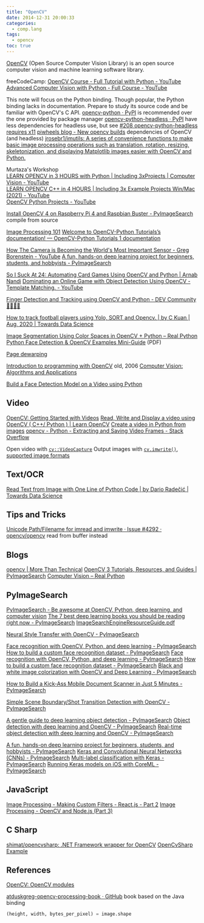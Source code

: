 ```yaml
---
title: "OpenCV"
date: 2014-12-31 20:00:33
categories:
  - comp.lang
tags:
  - opencv
toc: true
---
```


[OpenCV](http://opencv.org/) (Open Source Computer Vision Library) is an open source computer vision and machine learning software library.

freeCodeCamp:
[OpenCV Course - Full Tutorial with Python - YouTube](https://www.youtube.com/watch?v=oXlwWbU8l2o)
[Advanced Computer Vision with Python - Full Course - YouTube](https://www.youtube.com/watch?v=01sAkU_NvOY)

This note will focus on the Python binding. Though popular, the Python binding lacks in documentation. Prepare to study its source code and be familiar with OpenCV's C API.
[opencv-python · PyPI](https://pypi.org/project/opencv-python/) is recommended over the one provided by package manager
[opencv-python-headless · PyPI](https://pypi.org/project/opencv-python-headless/) have less dependencies for headless use, but see [#208 opencv-python-headless requires x11](https://github.com/skvark/opencv-python/issues/208)
[piwheels blog - New opencv builds](https://blog.piwheels.org/new-opencv-builds/) dependencies of OpenCV (and headless)
[jrosebr1/imutils: A series of convenience functions to make basic image processing operations such as translation, rotation, resizing, skeletonization, and displaying Matplotlib images easier with OpenCV and Python.](https://github.com/jrosebr1/imutils)

Murtaza's Workshop  
[LEARN OPENCV in 3 HOURS with Python | Including 3xProjects | Computer Vision - YouTube](https://www.youtube.com/watch?v=WQeoO7MI0Bs)  
[LEARN OPENCV C++ in 4 HOURS | Including 3x Example Projects Win/Mac (2021) - YouTube](https://www.youtube.com/watch?v=2FYm3GOonhk)  
[OpenCV Python Projects - YouTube](https://www.youtube.com/playlist?list=PLMoSUbG1Q_r8jFS04rot-3NzidnV54Z2q)

[Install OpenCV 4 on Raspberry Pi 4 and Raspbian Buster - PyImageSearch](https://www.pyimagesearch.com/2019/09/16/install-opencv-4-on-raspberry-pi-4-and-raspbian-buster/) compile from source

[Image Processing 101](https://codewords.recurse.com/issues/six/image-processing-101)
[Welcome to OpenCV-Python Tutorials’s documentation! — OpenCV-Python Tutorials 1 documentation](https://opencv-python-tutroals.readthedocs.io/en/latest/)

<!-- more -->

[How The Camera is Becoming the World's Most Important Sensor - Greg Borenstein - YouTube](https://www.youtube.com/watch?v=QLvoCiO5DqU)
[A fun, hands-on deep learning project for beginners, students, and hobbyists - PyImageSearch](https://www.pyimagesearch.com/2018/04/30/a-fun-hands-on-deep-learning-project-for-beginners-students-and-hobbyists/)

[So I Suck At 24: Automating Card Games Using OpenCV and Python | Arnab Nandi](http://arnab.org/blog/so-i-suck-24-automating-card-games-using-opencv-and-python)
[Dominating an Online Game with Object Detection Using OpenCV - Template Matching. - YouTube](https://www.youtube.com/watch?v=vXqKniVe6P8)

[Finger Detection and Tracking using OpenCV and Python - DEV Community 👩‍💻👨‍💻](https://dev.to/amarlearning/finger-detection-and-tracking-using-opencv-and-python-586m)

[How to track football players using Yolo, SORT and Opencv. | by C Kuan | Aug, 2020 | Towards Data Science](https://towardsdatascience.com/how-to-track-football-players-using-yolo-sort-and-opencv-6c58f71120b8)

[Image Segmentation Using Color Spaces in OpenCV + Python – Real Python](https://realpython.com/python-opencv-color-spaces/)
[Python Face Detection & OpenCV Examples Mini-Guide](https://static.realpython.com/guides/python-opencv-examples.pdf) (PDF)

[Page dewarping](https://mzucker.github.io/2016/08/15/page-dewarping.html)

[Introduction to programming with OpenCV](http://www.cs.iit.edu/~agam/cs512/lect-notes/opencv-intro/) old, 2006
[Computer Vision: Algorithms and Applications](http://szeliski.org/Book/)

[Build a Face Detection Model on a Video using Python](https://www.analyticsvidhya.com/blog/2018/12/introduction-face-detection-video-deep-learning-python/)

## Video

[OpenCV: Getting Started with Videos](https://docs.opencv.org/master/dd/d43/tutorial_py_video_display.html)
[Read, Write and Display a video using OpenCV ( C++/ Python ) | Learn OpenCV](https://www.learnopencv.com/read-write-and-display-a-video-using-opencv-cpp-python/)
[Create a video in Python from images](http://www.xavierdupre.fr/blog/2016-03-30_nojs.html)
[opencv - Python - Extracting and Saving Video Frames - Stack Overflow](https://stackoverflow.com/questions/33311153/python-extracting-and-saving-video-frames?utm_medium=organic&utm_source=google_rich_qa&utm_campaign=google_rich_qa)

Open video with [`cv::VideoCapture`](https://docs.opencv.org/master/d8/dfe/classcv_1_1VideoCapture.html)
Output images with [`cv.imwrite()`](https://docs.opencv.org/master/d4/da8/group__imgcodecs.html#gabbc7ef1aa2edfaa87772f1202d67e0ce), [supported image formats](https://docs.opencv.org/master/d4/da8/group__imgcodecs.html#ga288b8b3da0892bd651fce07b3bbd3a56)

## Text/OCR

[Read Text from Image with One Line of Python Code | by Dario Radečić | Towards Data Science](https://towardsdatascience.com/read-text-from-image-with-one-line-of-python-code-c22ede074cac)

## Tips and Tricks

[Unicode Path/Filename for imread and imwrite · Issue #4292 · opencv/opencv](https://github.com/opencv/opencv/issues/4292#issuecomment-601686965) read from buffer instead

## Blogs

[opencv | More Than Technical](http://www.morethantechnical.com/category/opencv/)
[OpenCV 3 Tutorials, Resources, and Guides | PyImageSearch](https://www.pyimagesearch.com/opencv-tutorials-resources-guides/)
[Computer Vision – Real Python](https://realpython.com/tutorials/computer-vision/)

## PyImageSearch

[PyImageSearch - Be awesome at OpenCV, Python, deep learning, and computer vision](https://www.pyimagesearch.com/)
[The 7 best deep learning books you should be reading right now - PyImageSearch](https://www.pyimagesearch.com/2018/03/05/7-best-deep-learning-books-reading-right-now/)
[ImageSearchEngineResourceGuide.pdf](./opencv/ImageSearchEngineResourceGuide.pdf)

[Neural Style Transfer with OpenCV - PyImageSearch](https://www.pyimagesearch.com/2018/08/27/neural-style-transfer-with-opencv/)

[Face recognition with OpenCV, Python, and deep learning - PyImageSearch](https://www.pyimagesearch.com/2018/06/18/face-recognition-with-opencv-python-and-deep-learning/)
[How to build a custom face recognition dataset - PyImageSearch](https://www.pyimagesearch.com/2018/06/11/how-to-build-a-custom-face-recognition-dataset/)
[Face recognition with OpenCV, Python, and deep learning - PyImageSearch](https://www.pyimagesearch.com/2018/06/18/face-recognition-with-opencv-python-and-deep-learning/)
[How to build a custom face recognition dataset - PyImageSearch](https://www.pyimagesearch.com/2018/06/11/how-to-build-a-custom-face-recognition-dataset/)
[Black and white image colorization with OpenCV and Deep Learning - PyImageSearch](https://www.pyimagesearch.com/2019/02/25/black-and-white-image-colorization-with-opencv-and-deep-learning/)

[How to Build a Kick-Ass Mobile Document Scanner in Just 5 Minutes - PyImageSearch](https://www.pyimagesearch.com/2014/09/01/build-kick-ass-mobile-document-scanner-just-5-minutes/)

[Simple Scene Boundary/Shot Transition Detection with OpenCV - PyImageSearch](https://www.pyimagesearch.com/2019/08/19/simple-scene-boundary-shot-transition-detection-with-opencv/)

[A gentle guide to deep learning object detection - PyImageSearch](https://www.pyimagesearch.com/2018/05/14/a-gentle-guide-to-deep-learning-object-detection/)
[Object detection with deep learning and OpenCV - PyImageSearch](https://www.pyimagesearch.com/2017/09/11/object-detection-with-deep-learning-and-opencv/)
[Real-time object detection with deep learning and OpenCV - PyImageSearch](https://www.pyimagesearch.com/2017/09/18/real-time-object-detection-with-deep-learning-and-opencv/)

[A fun, hands-on deep learning project for beginners, students, and hobbyists - PyImageSearch](https://www.pyimagesearch.com/2018/04/30/a-fun-hands-on-deep-learning-project-for-beginners-students-and-hobbyists/)
[Keras and Convolutional Neural Networks (CNNs) - PyImageSearch](https://www.pyimagesearch.com/2018/04/16/keras-and-convolutional-neural-networks-cnns/)
[Multi-label classification with Keras - PyImageSearch](https://www.pyimagesearch.com/2018/05/07/multi-label-classification-with-keras/)
[Running Keras models on iOS with CoreML - PyImageSearch](https://www.pyimagesearch.com/2018/04/23/running-keras-models-on-ios-with-coreml/)

## JavaScript

[Image Processing - Making Custom Filters - React.js - Part 2](https://overflowjs.com/posts/Image-Processing-Making-Custom-Filters-Reactjs-Part-2.html)
[Image Processing - OpenCV and Node.js (Part 3)](https://overflowjs.com/posts/Image-Processing-OpenCV-and-Nodejs-Part-3.html)

## C Sharp

[shimat/opencvsharp: .NET Framework wrapper for OpenCV](https://github.com/shimat/opencvsharp)
[OpenCvSharp Example](https://www.csharpcodi.com/csharp-examples/?api=OpenCvSharp)

## References

[OpenCV: OpenCV modules](https://docs.opencv.org/master/)

[atduskgreg-opencv-processing-book · GitHub](https://github.com/atduskgreg/opencv-processing-book) book based on the Java binding

```python
(height, width, bytes_per_pixel) = image.shape
```
